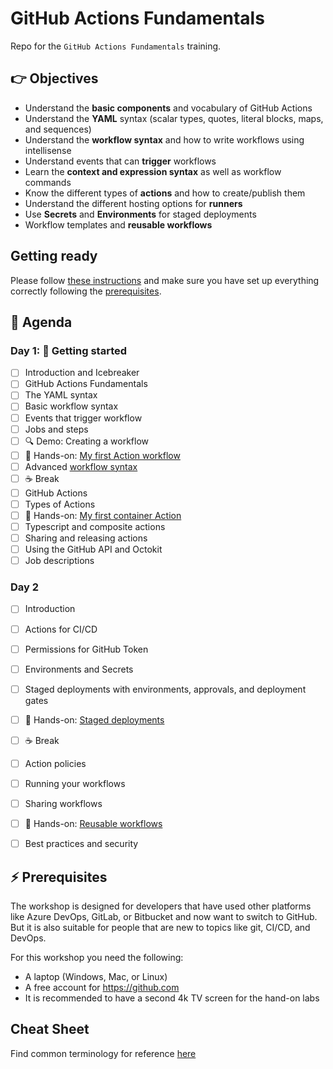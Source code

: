 # GitHub Actions Fundamentals

Repo for the `GitHub Actions Fundamentals` training.

## 👉 Objectives

- Understand the __basic components__ and vocabulary of GitHub Actions
- Understand the __YAML__ syntax (scalar types, quotes, literal blocks, maps, and sequences)
- Understand the __workflow syntax__ and how to write workflows using intellisense
- Understand events that can __trigger__ workflows
- Learn the __context and expression syntax__ as well as workflow commands
- Know the different types of __actions__ and how to create/publish them
- Understand the different hosting options for __runners__
- Use __Secrets__ and __Environments__ for staged deployments
- Workflow templates and __reusable workflows__

## Getting ready

Please follow [these instructions](GettingReady.md) and make sure you have set up everything correctly following the [prerequisites](#-prerequisites).

## 📆 Agenda

### Day 1: 🚀 Getting started

- [ ] Introduction and Icebreaker
- [ ] GitHub Actions Fundamentals
- [ ] The YAML syntax
- [ ] Basic workflow syntax
- [ ] Events that trigger workflow
- [ ] Jobs and steps
- [ ] :mag: Demo: Creating a workflow
- [ ] 🔨 Hands-on: [My first Action workflow](hol/01-My-first-workflow.md)
- [ ] Advanced [workflow syntax](https://docs.github.com/en/actions/using-workflows/workflow-syntax-for-github-actions)
- [ ] :coffee: Break
- [ ] GitHub Actions
- [ ] Types of Actions
- [ ] 🔨 Hands-on: [My first container Action](hol/02-My-first-action.md)
- [ ] Typescript and composite actions
- [ ] Sharing and releasing actions
- [ ] Using the GitHub API and Octokit
- [ ] Job descriptions

### Day 2
- [ ] Introduction
- [ ] Actions for CI/CD
- [ ] Permissions for GitHub Token
- [ ] Environments and Secrets
- [ ] Staged deployments with environments, approvals, and deployment gates
- [ ] 🔨 Hands-on: [Staged deployments](hol/03-Staged-deployments.md)
- [ ] :coffee: Break
- [ ] Action policies
- [ ] Running your workflows
- [ ] Sharing workflows
- [ ] 🔨 Hands-on: [Reusable workflows](hol/04-Reusable-workflows.md)
- [ ] Best practices and security


## ⚡ Prerequisites

The workshop is designed for developers that have used other platforms like Azure DevOps, GitLab, or Bitbucket and now want to switch to GitHub. But it is also suitable for people that are new to topics like git, CI/CD, and DevOps.

For this workshop you need the following:

- A laptop (Windows, Mac, or Linux)
- A free account for https://github.com
- It is recommended to have a second 4k TV screen for the hand-on labs

## Cheat Sheet
Find common terminology for reference [here](./CheatSheet.md)


